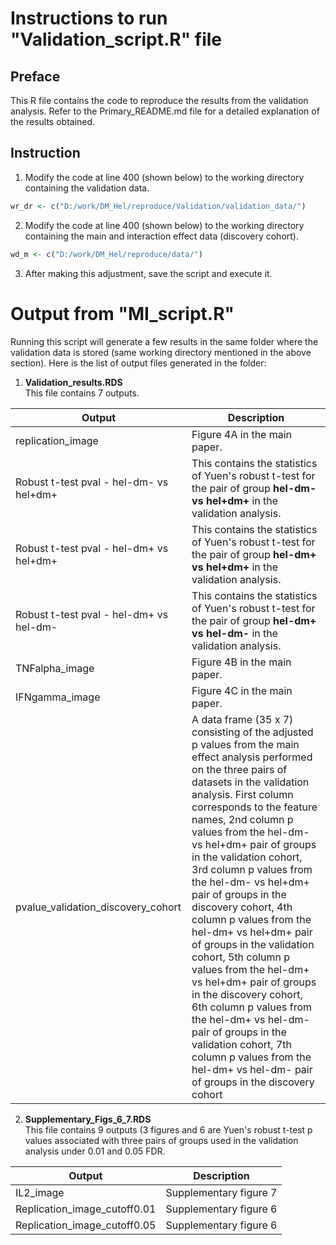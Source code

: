 # Instructions to run "Validation_script.R" file
## Preface
This R file contains the code to reproduce the results from the validation analysis.
Refer to the Primary_README.md file for a detailed explanation of the results obtained.

## Instruction
1. Modify the code at line 400 (shown below) to the working directory containing the validation data.
```R
wr_dr <- c("D:/work/DM_Hel/reproduce/Validation/validation_data/")
```
2. Modify the code at line 400 (shown below) to the working directory containing the main and interaction effect data (discovery cohort).
```R
wd_m <- c("D:/work/DM_Hel/reproduce/data/")
```
3. After making this adjustment, save the script and execute it.

# Output from "MI_script.R"
Running this script will generate a few results in the same folder where the validation data is stored (same working directory mentioned in the above section). 
Here is the list of output files generated in the folder:
1) **Validation_results.RDS**<br>
This file contains 7 outputs.

|Output|Description|
|---|---|
|replication_image| Figure 4A in the main paper.|
|Robust t-test pval - hel-dm- vs hel+dm+| This contains the statistics of Yuen's robust t-test for the pair of group **hel-dm- vs hel+dm+** in the validation analysis.|
|Robust t-test pval - hel-dm+ vs hel+dm+| This contains the statistics of Yuen's robust t-test for the pair of group **hel-dm+ vs hel+dm+** in the validation analysis.|
|Robust t-test pval - hel-dm+ vs hel-dm-| This contains the statistics of Yuen's robust t-test for the pair of group **hel-dm+ vs hel-dm-** in the validation analysis.|
|TNFalpha_image| Figure 4B in the main paper.|
|IFNgamma_image| Figure 4C in the main paper.|
|pvalue_validation_discovery_cohort|A data frame (35 x 7) consisting of the adjusted p values from the main effect analysis performed on the three pairs of datasets in the validation analysis. First column corresponds to the feature names, 2nd column p values from the hel-dm- vs hel+dm+ pair of groups in the validation cohort, 3rd column p values from the hel-dm- vs hel+dm+ pair of groups in the discovery cohort, 4th column p values from the hel-dm+ vs hel+dm+ pair of groups in the validation cohort, 5th column p values from the hel-dm+ vs hel+dm+ pair of groups in the discovery cohort, 6th column p values from the hel-dm+ vs hel-dm- pair of groups in the validation cohort, 7th column p values from the hel-dm+ vs hel-dm- pair of groups in the discovery cohort |
2) **Supplementary_Figs_6_7.RDS**<br>
This file contains 9 outputs (3 figures and 6 are Yuen's robust t-test p values associated with three pairs of groups used in the validation analysis under 0.01 and 0.05 FDR.

|Output|Description|
|---|---|
|IL2_image| Supplementary figure 7|
|Replication_image_cutoff0.01| Supplementary figure 6|
|Replication_image_cutoff0.05| Supplementary figure 6|






